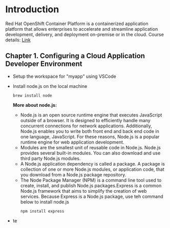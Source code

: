 # Introduction

Red Hat OpenShift Container Platform is a containerized application platform that allows enterprises to accelerate and streamline application development, delivery, and deployment on-premise or in the cloud.
Course details: [Link](https://rol.redhat.com/rol/app/courses/do101-4.2/pages/pr01s02)


## Chapter 1. Configuring a Cloud Application Developer Environment

* Setup the workspace for "myapp" using VSCode
* Install node.js on the local machine

    ```
    brew install node
    ```

  **More about node.js:**
  * Node.js is an open source runtime engine that executes JavaScript outside of a browser. It is designed to efficiently handle many concurrent connections for network applications. Additionally, Node.js enables you to write both front end and back end code in one language, JavaScript. For these reasons, Node.js is a popular runtime engine for web application development.
  * Modules are the smallest unit of reusable code in Node.js. Node.js provides several built-in modules. You can also download and use third party Node.js modules.
  * A Node.js application dependency is called a package. A package is collection of one or more Node.js modules, or application code, that you download from a Node.js package repository.
  * The Node Package Manager (NPM) is a command line tool used to create, install, and publish Node.js packages.Express is a common Node.js framework that aims to simplify the creation of web services. Because Express is a Node.js package, use teh command below to install node.js
    ```
    npm install express
    ```
* te